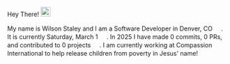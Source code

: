 Hey There! <img src="https://media.giphy.com/media/iigp4VDyf5dCLRlGkm/giphy.gif" width="22" height="22"/>

My name is Wilson Staley and I am a Software Developer in Denver, CO <img src="https://media.giphy.com/media/e0Uiyu70TXQAALdKP9/giphy-downsized-large.gif" width="16" height="16"/>.  It is currently Saturday, March 1 <img src="https://media.giphy.com/media/VDNDX5BhKKz0YsJkl0/giphy.gif" width="16" height="16"/>. In 2025 I have made 0 commits, 0 PRs, and contributed to 0 projects <img src="https://media.giphy.com/media/SvLQ270MWY0GpztVjo/giphy.gif" width="16" height="16"/>. I am currently working at Compassion International to help release children from poverty in Jesus' name! <img src="https://media.giphy.com/media/S3nZ8V9uemShxiWX8g/giphy.gif" width="16" height="16"/>